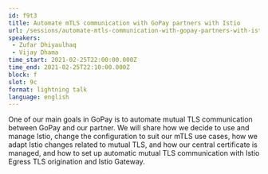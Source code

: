 ```yaml
---
id: f9t3
title: Automate mTLS communication with GoPay partners with Istio
url: /sessions/automate-mtls-communication-with-gopay-partners-with-istio
speakers:
 - Zufar Dhiyaulhaq
 - Vijay Dhama
time_start: 2021-02-25T22:00:00.000Z
time_end: 2021-02-25T22:10:00.000Z
block: f
slot: 9c
format: lightning talk
language: english
---
```


One of our main goals in GoPay is to automate mutual TLS communication between GoPay and our partner. We will share how we decide to use and manage Istio, change the configuration to suit our mTLS use cases, how we adapt Istio changes related to mutual TLS, and how our central certificate is managed, and how to set up automatic mutual TLS communication with Istio Egress TLS origination and Istio Gateway.
